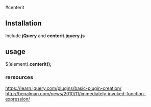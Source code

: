 #centerit <br>

## Installation 
Include **jQuery** and **centerit.jquery.js**

## usage 
$(element).**centerit();**
            

### rersources  
https://learn.jquery.com/plugins/basic-plugin-creation/ 
http://benalman.com/news/2010/11/immediately-invoked-function-expression/
